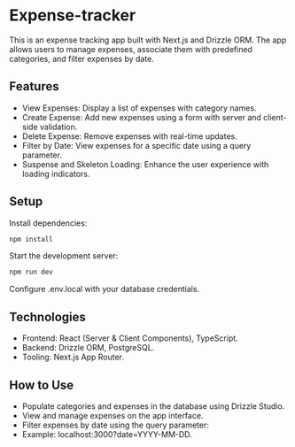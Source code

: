 # Expense-tracker
This is an expense tracking app built with Next.js and Drizzle ORM. The app allows users to manage expenses, associate them with predefined categories, and filter expenses by date.

## Features
- View Expenses: Display a list of expenses with category names.
- Create Expense: Add new expenses using a form with server and client-side validation.
- Delete Expense: Remove expenses with real-time updates.
- Filter by Date: View expenses for a specific date using a query parameter.
- Suspense and Skeleton Loading: Enhance the user experience with loading indicators.


## Setup
Install dependencies:
```bash
npm install
```
Start the development server:
```bash
npm run dev
```
Configure .env.local with your database credentials.

## Technologies
- Frontend: React (Server & Client Components), TypeScript.
- Backend: Drizzle ORM, PostgreSQL.
- Tooling: Next.js App Router.

## How to Use
- Populate categories and expenses in the database using Drizzle Studio.
- View and manage expenses on the app interface.
- Filter expenses by date using the query parameter:
- Example: localhost:3000?date=YYYY-MM-DD.
